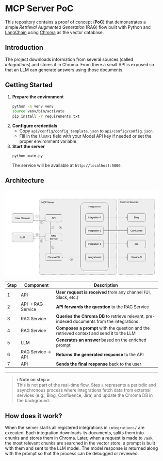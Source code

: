 # MCP Server PoC

This repository contains a proof of concept (**PoC**) that demonstrates a simple *Retrieval Augmented Generation* (RAG) flow built with Python and [LangChain](https://python.langchain.com/) using [Chroma](https://www.trychroma.com/) as the vector database.

## Introduction

The project downloads information from several sources (called *integrations*) and stores it in Chroma. From there a small API is exposed so that an LLM can generate answers using those documents.

## Getting Started

1. **Prepare the environment**
   ```bash
   python -m venv venv
   source venv/bin/activate
   pip install -r requirements.txt
   ```
2. **Configure credentials**
   - Copy `api/config/config_template.json` to `api/config/config.json`.
   - Fill in the `llmAPI` field with your Model API key if needed or set the proper environment variable.
3. **Start the server**
   ```bash
   python main.py
   ```
   The service will be available at `http://localhost:5000`.

## Architecture


![image](docs/images/Workflow.png)


| Step | Component         | Description                                                                                 |
|------|-------------------|---------------------------------------------------------------------------------------------|
| 1    | API               | **User request is received** from any channel (UI, Slack, etc.)                             |
| 2    | API → RAG Service | **API forwards the question** to the RAG Service                                            |
| 3    | RAG Service       | **Queries the Chroma DB** to retrieve relevant, pre-indexed documents from the integrations |
| 4    | RAG Service       | **Composes a prompt** with the question and the retrieved context and send it to the LLM    |
| 5    | LLM               | **Generates an answer** based on the enriched prompt                                        |
| 6    | RAG Service → API | **Returns the generated response** to the API                                               |
| 7    | API               | **Sends the final response** back to the user                                               

---

> ℹ️ **Note on step `a`**:  
> This is not part of the real-time flow. Step `a` represents a periodic and asynchronous process where integrations fetch data from external services (e.g., Blog, Confluence, Jira) and update the Chroma DB in the background.

## How does it work?

When the server starts all registered integrations in `integrations/` are executed. Each integration downloads its documents, splits them into chunks and stores them in Chroma. Later, when a request is made to `/ask`, the most relevant chunks are searched in the vector store, a prompt is built with them and sent to the LLM model. The model response is returned along with the prompt so that the process can be debugged or reviewed.